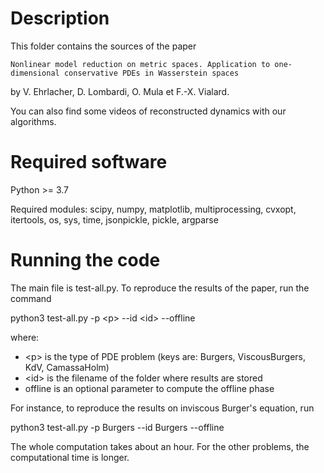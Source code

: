 Description
===========

This folder contains the sources of the paper

  `Nonlinear model reduction on metric spaces. Application to one-dimensional conservative PDEs in Wasserstein spaces`

by V. Ehrlacher, D. Lombardi, O. Mula et F.-X. Vialard.

You can also find some videos of reconstructed dynamics with our algorithms.

Required software
=================
Python >= 3.7

Required modules: scipy, numpy, matplotlib, multiprocessing, cvxopt, itertools, os, sys, time, jsonpickle, pickle, argparse

Running the code
=================
The main file is test-all.py. To reproduce the results of the paper, run the command

  python3 test-all.py -p \<p\> --id \<id\> --offline
 
 where:
  -  \<p\> is the type of PDE problem (keys are: Burgers, ViscousBurgers, KdV, CamassaHolm)
  - \<id\> is the filename of the folder where results are stored
  - offline is an optional parameter to compute the offline phase

For instance, to reproduce the results on inviscous Burger's equation, run

  python3 test-all.py -p Burgers --id Burgers --offline
  
The whole computation takes about an hour. For the other problems, the computational time is longer.
